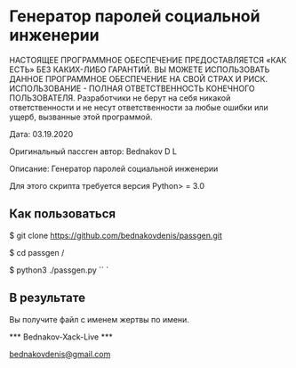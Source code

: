
                                                  
                                                  



# Генератор паролей социальной инженерии

НАСТОЯЩЕЕ ПРОГРАММНОЕ ОБЕСПЕЧЕНИЕ ПРЕДОСТАВЛЯЕТСЯ «КАК ЕСТЬ» БЕЗ КАКИХ-ЛИБО ГАРАНТИЙ. ВЫ МОЖЕТЕ ИСПОЛЬЗОВАТЬ ДАННОЕ ПРОГРАММНОЕ ОБЕСПЕЧЕНИЕ НА СВОЙ СТРАХ И РИСК. ИСПОЛЬЗОВАНИЕ - ПОЛНАЯ ОТВЕТСТВЕННОСТЬ КОНЕЧНОГО ПОЛЬЗОВАТЕЛЯ. Разработчики не берут на себя никакой ответственности и не несут ответственности за любые ошибки или ущерб, вызванные этой программой.

Дата: 03.19.2020

Оригинальный пассген автор: Bednakov D L


Описание: Генератор паролей социальной инженерии

Для этого скрипта требуется версия Python> = 3.0

## Как пользоваться

$ git clone https://github.com/bednakovdenis/passgen.git


$ cd passgen /


$ python3 ./passgen.py
`` `
## В результате
Вы получите файл с именем жертвы по имени.

*** Bednakov-Xack-Live ***

bednakovdenis@gmail.com

